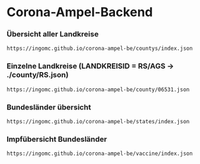 # Corona-Ampel-Backend


### Übersicht aller Landkreise

```
https://ingomc.github.io/corona-ampel-be/countys/index.json
```

### Einzelne Landkreise (LANDKREISID = RS/AGS -> ./county/RS.json)

```
https://ingomc.github.io/corona-ampel-be/county/06531.json
```

### Bundesländer übersicht
```
https://ingomc.github.io/corona-ampel-be/states/index.json
```

### Impfübersicht Bundesländer
```
https://ingomc.github.io/corona-ampel-be/vaccine/index.json
```